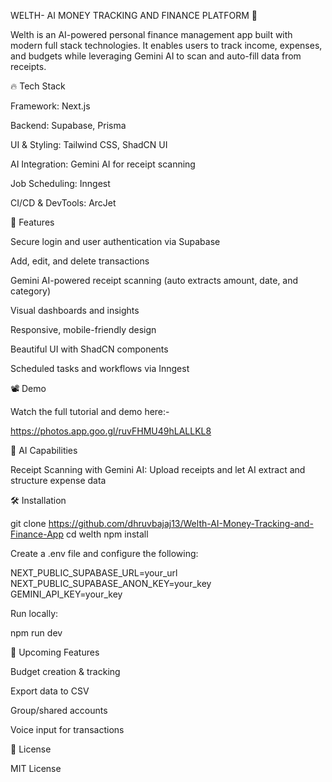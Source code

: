 WELTH- AI MONEY TRACKING AND FINANCE PLATFORM 💸

Welth is an AI-powered personal finance management app built with modern full stack technologies. It enables users to track income, expenses, and budgets while leveraging Gemini AI to scan and auto-fill data from receipts.

🔥 Tech Stack

Framework: Next.js

Backend: Supabase, Prisma

UI & Styling: Tailwind CSS, ShadCN UI

AI Integration: Gemini AI for receipt scanning

Job Scheduling: Inngest

CI/CD & DevTools: ArcJet


🚀 Features

Secure login and user authentication via Supabase

Add, edit, and delete transactions

Gemini AI-powered receipt scanning (auto extracts amount, date, and category)

Visual dashboards and insights

Responsive, mobile-friendly design

Beautiful UI with ShadCN components

Scheduled tasks and workflows via Inngest


📽 Demo

Watch the full tutorial and demo here:-

https://photos.app.goo.gl/ruvFHMU49hLALLKL8

🧠 AI Capabilities

Receipt Scanning with Gemini AI: Upload receipts and let AI extract and structure expense data


🛠️ Installation

git clone https://github.com/dhruvbajaj13/Welth-AI-Money-Tracking-and-Finance-App
cd welth
npm install

Create a .env file and configure the following:

NEXT_PUBLIC_SUPABASE_URL=your_url
NEXT_PUBLIC_SUPABASE_ANON_KEY=your_key
GEMINI_API_KEY=your_key

Run locally:

npm run dev


📌 Upcoming Features

Budget creation & tracking

Export data to CSV

Group/shared accounts

Voice input for transactions


📄 License

MIT License







 

